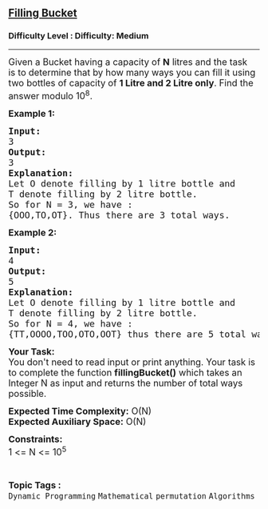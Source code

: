<h2><a href="https://www.geeksforgeeks.org/problems/filling-bucket0529/1?itm_source=geeksforgeeks&itm_medium=article&itm_campaign=practice_card">Filling Bucket</a></h2><h3>Difficulty Level : Difficulty: Medium</h3><hr><div class="problems_problem_content__Xm_eO"><p><span style="font-size:18px">Given a Bucket&nbsp;having a capacity of&nbsp;<strong>N</strong>&nbsp;litres and the task is&nbsp;to determine that by how many ways you can fill it using two bottles&nbsp;of capacity of&nbsp;<strong>1 Litre and 2 Litre only</strong>. Find the answer modulo 10<sup>8</sup>.</span></p>

<p><span style="font-size:18px"><strong>Example 1:</strong></span></p>

<pre><span style="font-size:18px"><strong>Input:</strong>
3
<strong>Output:</strong>
3 </span>
<span style="font-size:18px"><strong>Explanation:</strong>
Let O denote filling by 1 litre bottle and
T denote filling by 2 litre bottle.
So for N = 3, we have :
{OOO,TO,OT}. Thus there are 3 total ways.</span></pre>

<p><span style="font-size:18px"><strong>Example 2:</strong></span></p>

<pre><span style="font-size:18px"><strong>Input:</strong>
4
<strong>Output:</strong>
5 </span>
<span style="font-size:18px"><strong>Explanation:</strong>
Let O denote filling by 1 litre bottle and
T denote filling by 2 litre bottle.
So for N = 4, we have :
{TT,OOOO,TOO,OTO,OOT} thus there are 5 total ways.</span>
</pre>

<p><span style="font-size:18px"><strong>Your Task:</strong><br>
You don't need to read input or print anything. Your task is to complete the function <strong>fillingBucket()</strong> which takes an Integer N as input and returns the number of total ways possible.</span></p>

<p><span style="font-size:18px"><strong>Expected Time Complexity:</strong> O(N)<br>
<strong>Expected Auxiliary Space:</strong> O(N)</span></p>

<p><span style="font-size:18px"><strong>Constraints:</strong></span><br>
<span style="font-size:18px">1 &lt;= N &lt;= 10<sup>5</sup></span></p>
</div><br><p><span style=font-size:18px><strong>Topic Tags : </strong><br><code>Dynamic Programming</code>&nbsp;<code>Mathematical</code>&nbsp;<code>permutation</code>&nbsp;<code>Algorithms</code>&nbsp;